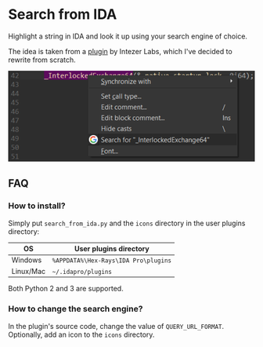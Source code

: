 # Search from IDA

Highlight a string in IDA and look it up using your search engine of choice.

The idea is taken from a [plugin](https://github.com/intezer/scripts) by Intezer Labs, which I've decided to rewrite from scratch.

![Screenshot](resources/screenshot.png)

## FAQ

### How to install?

Simply put `search_from_ida.py` and the `icons` directory in the user plugins directory:

| OS | User plugins directory |
| --- | --- |
| Windows | `%APPDATA%\Hex-Rays\IDA Pro\plugins` |
| Linux/Mac | `~/.idapro/plugins` |

Both Python 2 and 3 are supported.

### How to change the search engine?

In the plugin's source code, change the value of `QUERY_URL_FORMAT`.  
Optionally, add an icon to the `icons` directory.
